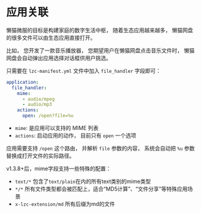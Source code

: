 # 应用关联
懒猫微服的目标是构建家庭的数字生活中枢， 随着生态应用越来越多， 懒猫网盘的很多文件可以由生态应用直接打开。

比如， 您开发了一款音乐播放器， 您期望用户在懒猫网盘点击音乐文件时， 懒猫网盘会自动弹出应用选择对话框供用户挑选。

只需要在 `lzc-manifest.yml` 文件中加入 `file_handler` 字段即可：

```yml
application:
  file_handler:
    mime:
      - audio/mpeg
      - audio/mp3
    actions:
      open: /open?file=%u
```

- `mime`: 是应用可以支持的 MIME 列表
- `actions`: 启动应用的动作， 目前只有 `open` 一个选项

应用需要支持 `/open` 这个路由， 并解析 `file` 参数的内容， 系统会自动把 `%u` 参数替换成打开文件的实际路径。

v1.3.8+后，mime字段支持一些特殊的配置：

- `text/*`  包含了`text/plain`在内的所有text类别的mime类型
- `*/*` 所有文件类型都会被匹配上，适合“MD5计算”、“文件分享”等特殊应用场景
- `x-lzc-extension/md` 所有后缀为md的文件
